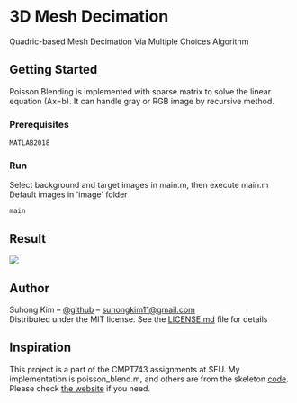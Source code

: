 # 3D Mesh Decimation
Quadric-based Mesh Decimation Via Multiple Choices Algorithm

## Getting Started

Poisson Blending is implemented with sparse matrix to solve the linear equation (Ax=b). It can
handle gray or RGB image by recursive method. 

### Prerequisites



```
MATLAB2018 
```

### Run
Select background and target images in main.m, then execute main.m
Default images in 'image' folder
```
main
```
## Result
![](./screenshots/black.jpg)


## Author

Suhong Kim – [@github](https://github.com/suhongkim) – suhongkim11@gmail.com \
Distributed under the MIT license. See the [LICENSE.md](LICENSE.md) file for details

## Inspiration
This project is a part of the CMPT743 assignments at SFU. My implementation is poisson_blend.m, and others are from the skeleton [code](https://drive.google.com/file/d/1rSOQUHlr4j6_6t22hyBRFSaWaRqseNcs/view).\
Please check [the website](https://sites.google.com/site/alimahdaviamiri/teaching/cmpt-743) if you need. 

